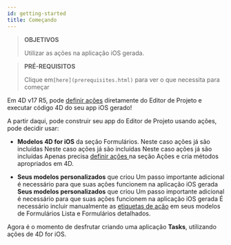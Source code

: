 ```yaml
---
id: getting-started
title: Começando
---
```


> **OBJETIVOS**
> 
> Utilizar as ações na aplicação iOS gerada.


> **PRÉ-REQUISITOS**
> 
> Clique em`[here](prerequisites.html)` para ver o que necessita para  começar

Em 4D v17 R5, pode [definir ações](define-first-action.md) diretamente do Editor de Projeto e executar código 4D do seu app iOS gerado!

A partir daqui, pode construir seu app do Editor de Projeto usando ações, pode decidir usar:

* **Modelos 4D for iOS** da seção Formulários. Neste caso ações já são incluídas Neste caso ações já são incluídas Neste caso ações já são incluídas Apenas precisa [definir ações ](define-first-action.md) na seção Ações e cria métodos apropriados em 4D.

* **Seus modelos personalizados** que criou Um passo importante adicional é necessário para que suas ações funcionem na aplicação iOS gerada **Seus modelos personalizados** que criou Um passo importante adicional é necessário para que suas ações funcionem na aplicação iOS gerada É necessário incluir manualmente as [etiquetas de ação](adding-actions-template.md) em seus modelos de Formulários Lista e Formulários detalhados.

Agora é o momento de desfrutar criando uma aplicação **Tasks**, utilizando ações de 4D for iOS.